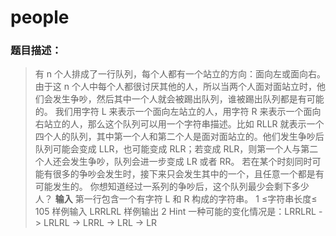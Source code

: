 # people
### 题目描述：
>有 n 个人排成了一行队列，每个人都有一个站立的方向：面向左或面向右。由于这 n 个人中每个人都很讨厌其他的人，所以当两个人面对面站立时，他们会发生争吵，然后其中一个人就会被踢出队列，谁被踢出队列都是有可能的。
>我们用字符 L 来表示一个面向左站立的人，用字符 R 来表示一个面向右站立的人，那么这个队列可以用一个字符串描述。比如 RLLR 就表示一个四个人的队列，其中第一个人和第二个人是面对面站立的。他们发生争吵后队列可能会变成 LLR，也可能变成 RLR；若变成 RLR，则第一个人与第二个人还会发生争吵，队列会进一步变成 LR 或者 RR。
>若在某个时刻同时可能有很多的争吵会发生时，接下来只会发生其中的一个，且任意一个都是有可能发生的。
>你想知道经过一系列的争吵后，这个队列最少会剩下多少人？
__输入__
>第一行包含一个有字符 L 和 R 构成的字符串。
>1 ≤字符串长度≤ 105
样例输入
LRRLRL
样例输出
2
>Hint
>一种可能的变化情况是：LRRLRL -> LRLRL -> LRRL -> LRL -> LR